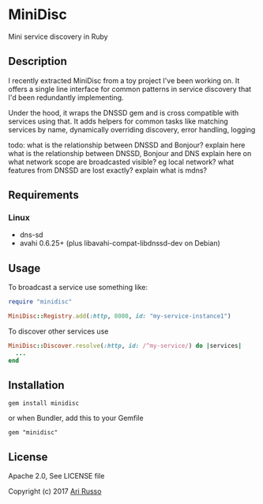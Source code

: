# MiniDisc

Mini service discovery in Ruby

## Description

I recently extracted MiniDisc from a toy project I've been working on. It offers a single line interface for common patterns in service discovery that I'd been redundantly implementing.  

Under the hood, it wraps the DNSSD gem and is cross compatible with services using that.  It adds helpers for common tasks like matching services by name, dynamically overriding discovery, error handling, logging


todo:
what is the relationship between DNSSD and Bonjour? explain here
what is the relationship between DNSSD, Bonjour and DNS explain here
on what network scope are broadcasted visible? eg local network?
what features from DNSSD are lost exactly?  explain
what is mdns?

## Requirements

### Linux

* dns-sd
* avahi 0.6.25+ (plus libavahi-compat-libdnssd-dev on Debian)

## Usage

To broadcast a service use something like:

```ruby
require "minidisc"

MiniDisc::Registry.add(:http, 8080, id: "my-service-instance1")
```

To discover other services use

```ruby
MiniDisc::Discover.resolve(:http, id: /^my-service/) do |services|
  ...
end
```

## Installation

`gem install minidisc`

or when Bundler, add this to your Gemfile

`gem "minidisc"`

## License

Apache 2.0, See LICENSE file

Copyright (c) 2017 [Ari Russo](http://arirusso.com)
